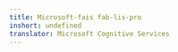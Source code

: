 ```yaml
---
title: Microsoft-fais fab-lis-pro
inshort: undefined
translator: Microsoft Cognitive Services
---
```




